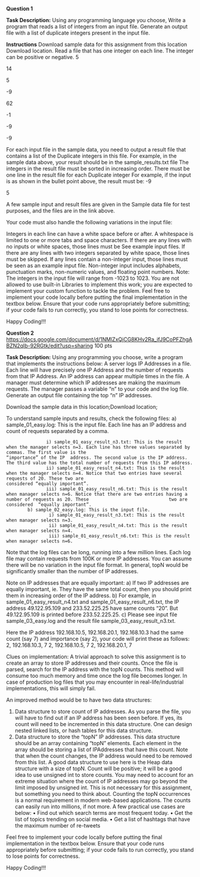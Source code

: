 **Question 1**                                                                                                                                                                   

**Task Description:** Using any programming language you choose, Write a program that reads a list of integers from an input file. Generate an output file with a list of duplicate integers present in the input file.

**Instructions**
Download sample data for this assignment from this location Download location.
Read a file that has one integer on each line. The integer can be positive or negative.
5

14

5

-9

62

-1

-9

-9

For each input file in the sample data, you need to output a result file that contains a list of the Duplicate integers in this file. For example, in the sample data above, your result should be in the sample_results.txt file
The integers in the result file must be sorted in increasing order.
There must be one line in the result file for each Duplicate integer
For example, if the input is as shown in the bullet point above, the result must be:
-9

5

A few sample input and result files are given in the Sample data file for test purposes, and the files are in the link above.

Your code must also handle the following variations in the input file:

Integers in each line can have a white space before or after. A whitespace is limited to one or more tabs and space characters.
If there are any lines with no inputs or white spaces, those lines must be See example input files.
If there are any lines with two integers separated by white space, those lines must be skipped.
If any lines contain a non-integer input, those lines must be seen as an example input file.
Non-integer input includes alphabets, punctuation marks, non-numeric values, and floating point numbers.
Note:
The integers in the input file will range from -1023 to 1023.
You are not allowed to use built-in Libraries to implement this work; you are expected to implement your custom function to tackle the problem.
Feel free to implement your code locally before putting the final implementation in the textbox below. Ensure that your code runs appropriately before submitting; if your code fails to run correctly, you stand to lose points for correctness.

Happy Coding!!!


**Question 2**                                                                                                                             https://docs.google.com/document/d/1NMlZxQjCG8KHv2Ra_ifJ9CoPFZhgABZN2qIb-92RGtk/edit?usp=sharing                                100 pts

**Task Description:** 
Using any programming you choose, write a program that implements the instructions below:
A server logs IP Addresses in a file. Each line will have precisely one IP Address and the number of requests from that IP Address. An IP address can appear multiple times in the file. A manager must determine which IP addresses are making the maximum requests. The manager passes a variable “n” to your code and the log file. Generate an output file containing the top “n” IP addresses.

Download the sample data in this location;Download location;

To understand sample inputs and results, check the following files:
       a) sample_01_easy.log: This is the input file. Each line has an IP address and count of requests separated by a comma.

                   i) sample_01_easy_result_n3.txt: This is the result when the manager selects n=3. Each line has three values separated by commas. The first value is the                                        “importance” of the IP  address. The second value is the IP address. The third value has the total number of requests from this IP address.
                   ii) sample_01_easy_result_n4.txt: This is the result when the manager selects n=4. Notice that two entries have several requests of 20. These two are                                     considered “equally important”.
                   iii) sample_01_easy_result_n6.txt: This is the result when manager selects n=6. Notice that there are two entries having a number of requests as 20. These                              two are considered  “equally important”.
            b) sample_02_easy.log: This is the input file.
                    i) sample_01_easy_result_n3.txt: This is the result when manager selects n=3.
                    ii) sample_01_easy_result_n4.txt: This is the result when manager selects n=4.
                    iii) sample_01_easy_result_n6.txt: This is the result when manager selects n=6.
Note that the log files can be long, running into a few million lines. Each log file may contain requests from 100K or more IP addresses.
    You can assume there will be no variation in the input file format.
     In general, topN would be significantly smaller than the number of IP addresses.
 

Note on IP addresses that are equally important:
       a) If two IP addresses are equally important, ie. They have the same total count, then you should print them in increasing order of the IP address.
       b) For example, in sample_01_easy_result_n4.txt and sample_01_easy_result_n6.txt, the IP address 49.122.95.109 and 233.52.225.25 have same counts “20”. But                49.122.95.109 is printed before 233.52.225.25.
       c) Please see input file sample_03_easy.log and the result file sample_03_easy_result_n3.txt.

Here the IP address 192.168.10.5, 192.168.20.1, 192.168.10.3 had the same count (say 7) and importance (say 2), your code will print these as follows:
        2, 192.168.10.3, 7
        2, 192.168.10.5, 7
       2, 192.168.20.1, 7

 

Clues on implementation:
A trivial approach to solve this assignment is to create an array to store IP addresses and their counts. Once the file is parsed, search for the IP address with the topN counts. This method will consume too much memory and time once the log file becomes longer. In case of production log files that you may encounter in real-life/industrial implementations, this will simply fail.


An improved method would be to have two data structures:
1) Data structure to store count of IP addresses. As you parse the file, you will have to find out if an IP address has been seen before. If yes, its count will need to be incremented in this data structure. One can design nested linked lists, or hash tables for this data structure.
2) Data structure to store the “topN” IP addresses. This data structure should be an array containing “topN” elements. Each element in the array should be storing a list of IPAddresses that have this count. Note that when the count changes, the IP address would need to be removed from this list. A good data structure to use here is the Heap data structure with a size of topN. Count will be positive; it will be a good idea to use unsigned int to store counts. You may need to account for an extreme situation where the count of IP addresses may go beyond the limit imposed by unsigned int. This is not necessary for this assignment, but something you need to think about. Counting the topN occurrences is a normal requirement in modern web-based applications. The
counts can easily run into millions, if not more. A few practical use cases are below:
• Find out which search terms are most frequent today.
• Get the list of topics trending on social media.
• Get a list of hashtags that have the maximum number of re-tweets

Feel free to implement your code locally before putting the final implementation in the textbox below. Ensure that your code runs appropriately before submitting; if your code fails to run correctly, you stand to lose points for correctness.

Happy Coding!!!
